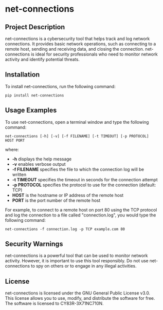 # net-connections

## Project Description

net-connections is a cybersecurity tool that helps track and log network connections. It provides basic network operations, such as connecting to a remote host, sending and receiving data, and closing the connection. net-connections is ideal for security professionals who need to monitor network activity and identify potential threats.

## Installation

To install net-connections, run the following command:

```
pip install net-connections
```

## Usage Examples

To use net-connections, open a terminal window and type the following command:

```
net-connections [-h] [-v] [-f FILENAME] [-t TIMEOUT] [-p PROTOCOL] HOST PORT
```

where:

* **-h** displays the help message
* **-v** enables verbose output
* **-f FILENAME** specifies the file to which the connection log will be written
* **-t TIMEOUT** specifies the timeout in seconds for the connection attempt
* **-p PROTOCOL** specifies the protocol to use for the connection (default: TCP)
* **HOST** is the hostname or IP address of the remote host
* **PORT** is the port number of the remote host

For example, to connect to a remote host on port 80 using the TCP protocol and log the connection to a file called "connection.log", you would type the following command:

```
net-connections -f connection.log -p TCP example.com 80
```

## Security Warnings

net-connections is a powerful tool that can be used to monitor network activity. However, it is important to use this tool responsibly. Do not use net-connections to spy on others or to engage in any illegal activities.

## License

net-connections is licensed under the GNU General Public License v3.0. This license allows you to use, modify, and distribute the software for free. The software is licensed to CY83R-3X71NC710N.